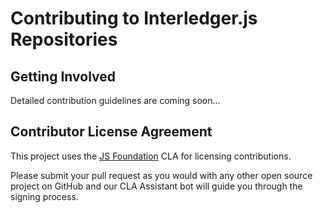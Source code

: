 # Contributing to Interledger.js Repositories

## Getting Involved

Detailed contribution guidelines are coming soon...

## Contributor License Agreement

This project uses the [JS Foundation](https://js.foundation) CLA for licensing contributions. 

Please submit your pull request as you would with any other open source project on GitHub and our CLA Assistant bot will guide you through the signing process.
